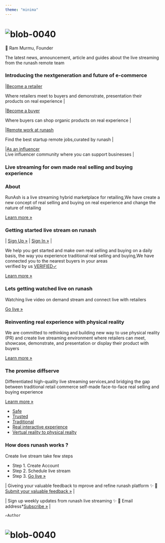 ```yaml
---
theme: "minima"
---
```

# ![blob-0040](https://user-images.githubusercontent.com/61916324/132724592-e5bef25e-36d9-4da8-bbc6-84a24183c8e2.png) 
<p aligned="centre">📝 Ram Murmu, Founder</p>
The latest news, announcement, article and guides about the live streaming from the runash remote team

### Introducing the nextgeneration and future of e-commerce 


|[Become a retailer](https://runash.github.io/runash-blog/2022/02/28/latest.html)

Where retailers meet to buyers and demonstrate, presentation their products on real experience |
 
|[Become a buyer ](https://)

Where buyers can shop organic products on real experience |

|[Remote work at runash](https://)

Find the best startup remote jobs,curated by runash |

|[As an influencer](https://)<br>
Live influencer community where you can support businesses |
### Live streaming for own made real selling and buying experience

### About
RunAsh is a live streaming hybrid marketplace for retailing,We have create a new concept of real selling and buying on real experience and change the nature of retailing

[Learn more »](https://)
### Getting started live stream on runash 

| [Sign Up »](https://) | [Sign In »](https://) |

We help you get started and make own real selling and buying on a daily basis, the way you experience traditional real selling and buying,We have connected you to the nearest buyers in your areas<br> verified by us [VERIFIED✓](https://)

[Learn more »](https://)
### Lets getting watched live on runash
Watching live video on demand stream and connect live with retailers

[Go live »](https://)
### Reinventing real experience with physical reality
We are committed to rethinking and building new way to use physical reality (PR) and create live streaming environment where retailers can meet, showcase, demonstrate, and presentation or display their product with buyers<br>

[Learn more »](https://)
### The promise diffserve 
Differentiated high-quality live streaming services,and bridging the gap between traditional retail commerce self-made face-to-face real selling and buying experience

[Learm more »](https://)

- [Safe](url)
- [Trusted](url)
- [Traditional](url)
- [Real interactive experience](url)
- [Vertual reality to physical realty ](url)

### How does runash works ? 

Create live stream take few steps <br>
- Step 1. Create Account 
- Step 2. Schedule live stream 
- Step 3. [Go live »](https://)

| Giveing your valuable feedback to mprove and refine runash platform ✨
📝 [Submit your valuable feedback »](url) |

| Sign up weekly updates from runash live streaming ✨ 
📨 Email address*[Subscribe »](url) |

`` ✍️Author ``

# ![blob-0040](https://user-images.githubusercontent.com/61916324/132724592-e5bef25e-36d9-4da8-bbc6-84a24183c8e2.png) 


  
 


    

   

 
 

  

  

   

    














 

















